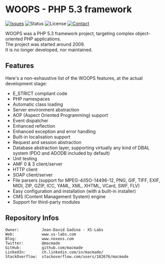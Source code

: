 WOOPS - PHP 5.3 framework
=========================

[![Issues](http://img.shields.io/github/issues/macmade/WOOPS.svg?style=flat)](https://github.com/macmade/WOOPS/issues)
![Status](https://img.shields.io/badge/status-inactive-lightgray.svg?style=flat)
![License](https://img.shields.io/badge/license-none-lightgray.svg?style=flat)
[![Contact](https://img.shields.io/badge/contact-@macmade-blue.svg?style=flat)](https://twitter.com/macmade)

WOOPS was a PHP 5.3 framework project, targeting complex object-oriented PHP applications.  
The project was started around 2009.  
It is no longer developed, nor maintained.

Features
--------

Here's a non-exhaustive list of the WOOPS features, at the actual development stage:  

 * E_STRICT compliant code
 * PHP namespaces
 * Automatic class loading
 * Server environment abstraction
 * AOP (Aspect Oriented Programming) support
 * Event dispatcher
 * Enhanced reflection
 * Enhanced exception and error handling
 * Built-in localisation support
 * Request and session abstraction
 * Database abstraction layer, supporting virtually any kind of DBAL system (PDO and ADODB included by default)
 * Unit testing
 * AMF 0 & 3 client/server
 * HTTP client
 * SOAP client/server
 * File parsers (support for MPEG-4/ISO-14496-12, PNG, GIF, TIFF, EXIF, MIDI, ZIP, GZIP, ICC, YAML, XML, XHTML, VCard, SWF, FLV)
 * Easy configuration and installation (with a built-in installer)
 * CMS (Content Management System) engine
 * Support for third-party modules

Repository Infos
----------------

    Owner:			Jean-David Gadina - XS-Labs
    Web:			www.xs-labs.com
    Blog:			www.noxeos.com
    Twitter:		@macmade
    GitHub:			github.com/macmade
    LinkedIn:		ch.linkedin.com/in/macmade/
    StackOverflow:	stackoverflow.com/users/182676/macmade
